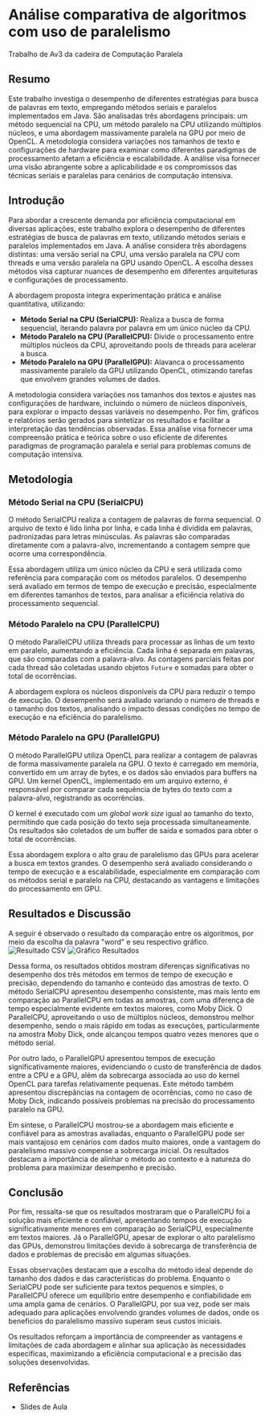 # Análise comparativa de algoritmos com uso de paralelismo 
Trabalho de Av3 da cadeira de Computação Paralela

## Resumo 
Este trabalho investiga o desempenho de diferentes estratégias para busca de palavras em texto, empregando métodos seriais e paralelos implementados em Java. São analisadas três abordagens principais: um método sequencial na CPU, um método paralelo na CPU utilizando múltiplos núcleos, e uma abordagem massivamente paralela na GPU por meio de OpenCL. A metodologia considera variações nos tamanhos de texto e configurações de hardware para examinar como diferentes paradigmas de processamento afetam a eficiência e escalabilidade. A análise visa fornecer uma visão abrangente sobre a aplicabilidade e os compromissos das técnicas seriais e paralelas para cenários de computação intensiva.

## Introdução

Para abordar a crescente demanda por eficiência computacional em diversas aplicações, este trabalho explora o desempenho de diferentes estratégias de busca de palavras em texto, utilizando métodos seriais e paralelos implementados em Java. A análise considera três abordagens distintas: uma versão serial na CPU, uma versão paralela na CPU com threads e uma versão paralela na GPU usando OpenCL. A escolha desses métodos visa capturar nuances de desempenho em diferentes arquiteturas e configurações de processamento.

A abordagem proposta integra experimentação prática e análise quantitativa, utilizando:

- **Método Serial na CPU (SerialCPU):** Realiza a busca de forma sequencial, iterando palavra por palavra em um único núcleo da CPU.
- **Método Paralelo na CPU (ParallelCPU):** Divide o processamento entre múltiplos núcleos da CPU, aproveitando pools de threads para acelerar a busca.
- **Método Paralelo na GPU (ParallelGPU):** Alavanca o processamento massivamente paralelo da GPU utilizando OpenCL, otimizando tarefas que envolvem grandes volumes de dados.

A metodologia considera variações nos tamanhos dos textos e ajustes nas configurações de hardware, incluindo o número de núcleos disponíveis, para explorar o impacto dessas variáveis no desempenho. Por fim, gráficos e relatórios serão gerados para sintetizar os resultados e facilitar a interpretação das tendências observadas. Essa análise visa fornecer uma compreensão prática e teórica sobre o uso eficiente de diferentes paradigmas de programação paralela e serial para problemas comuns de computação intensiva.

## Metodologia

### Método Serial na CPU (SerialCPU)
O método SerialCPU realiza a contagem de palavras de forma sequencial. O arquivo de texto é lido linha por linha, e cada linha é dividida em palavras, padronizadas para letras minúsculas. As palavras são comparadas diretamente com a palavra-alvo, incrementando a contagem sempre que ocorre uma correspondência.

Essa abordagem utiliza um único núcleo da CPU e será utilizada como referência para comparação com os métodos paralelos. O desempenho será avaliado em termos de tempo de execução e precisão, especialmente em diferentes tamanhos de textos, para analisar a eficiência relativa do processamento sequencial.

### Método Paralelo na CPU (ParallelCPU)
O método ParallelCPU utiliza threads para processar as linhas de um texto em paralelo, aumentando a eficiência. Cada linha é separada em palavras, que são comparadas com a palavra-alvo. As contagens parciais feitas por cada thread são coletadas usando objetos `Future` e somadas para obter o total de ocorrências.

A abordagem explora os núcleos disponíveis da CPU para reduzir o tempo de execução. O desempenho será avaliado variando o número de threads e o tamanho dos textos, analisando o impacto dessas condições no tempo de execução e na eficiência do paralelismo.

### Método Paralelo na GPU (ParallelGPU)
O método ParallelGPU utiliza OpenCL para realizar a contagem de palavras de forma massivamente paralela na GPU. O texto é carregado em memória, convertido em um array de bytes, e os dados são enviados para buffers na GPU. Um kernel OpenCL, implementado em um arquivo externo, é responsável por comparar cada sequência de bytes do texto com a palavra-alvo, registrando as ocorrências.

O kernel é executado com um _global work size_ igual ao tamanho do texto, permitindo que cada posição do texto seja processada simultaneamente. Os resultados são coletados de um buffer de saída e somados para obter o total de ocorrências.

Essa abordagem explora o alto grau de paralelismo das GPUs para acelerar a busca em textos grandes. O desempenho será avaliado considerando o tempo de execução e a escalabilidade, especialmente em comparação com os métodos serial e paralelo na CPU, destacando as vantagens e limitações do processamento em GPU.

## Resultados e Discussão
A seguir é observado o resultado da comparação entre os algoritmos, por meio da escolha da palavra "word" e seu respectivo gráfico. 
![Resultado CSV](https://github.com/user-attachments/assets/89babf37-9a5a-493c-ac54-87c7d0aac955)
![Gráfico Resultados](https://github.com/user-attachments/assets/31fb7459-fde7-4511-ad4d-55152efdcc62)

Dessa forma, os resultados obtidos mostram diferenças significativas no desempenho dos três métodos em termos de tempo de execução e precisão, dependendo do tamanho e conteúdo das amostras de texto. O método SerialCPU apresentou desempenho consistente, mas mais lento em comparação ao ParallelCPU em todas as amostras, com uma diferença de tempo especialmente evidente em textos maiores, como Moby Dick. O ParallelCPU, aproveitando o uso de múltiplos núcleos, demonstrou melhor desempenho, sendo o mais rápido em todas as execuções, particularmente na amostra Moby Dick, onde alcançou tempos quatro vezes menores que o método serial.

Por outro lado, o ParallelGPU apresentou tempos de execução significativamente maiores, evidenciando o custo de transferência de dados entre a CPU e a GPU, além da sobrecarga associada ao uso do kernel OpenCL para tarefas relativamente pequenas. Este método também apresentou discrepâncias na contagem de ocorrências, como no caso de Moby Dick, indicando possíveis problemas na precisão do processamento paralelo na GPU.

Em síntese, o ParallelCPU mostrou-se a abordagem mais eficiente e confiável para as amostras avaliadas, enquanto o ParallelGPU pode ser mais vantajoso em cenários com dados muito maiores, onde a vantagem do paralelismo massivo compense a sobrecarga inicial. Os resultados destacam a importância de alinhar o método ao contexto e à natureza do problema para maximizar desempenho e precisão.

## Conclusão 
Por fim, ressalta-se que os resultados mostraram que o ParallelCPU foi a solução mais eficiente e confiável, apresentando tempos de execução significativamente menores em comparação ao SerialCPU, especialmente em textos maiores. Já o ParallelGPU, apesar de explorar o alto paralelismo das GPUs, demonstrou limitações devido à sobrecarga de transferência de dados e problemas de precisão em algumas situações.

Essas observações destacam que a escolha do método ideal depende do tamanho dos dados e das características do problema. Enquanto o SerialCPU pode ser suficiente para textos pequenos e simples, o ParallelCPU oferece um equilíbrio entre desempenho e confiabilidade em uma ampla gama de cenários. O ParallelGPU, por sua vez, pode ser mais adequado para aplicações envolvendo grandes volumes de dados, onde os benefícios do paralelismo massivo superam seus custos iniciais.

Os resultados reforçam a importância de compreender as vantagens e limitações de cada abordagem e alinhar sua aplicação às necessidades específicas, maximizando a eficiência computacional e a precisão das soluções desenvolvidas.

## Referências
- Slides de Aula
